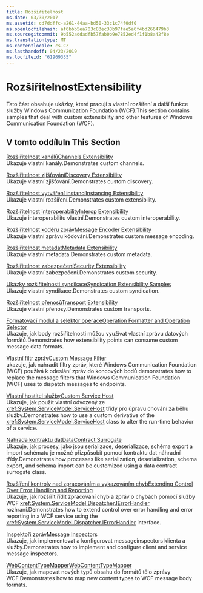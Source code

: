 ```yaml
---
title: Rozšiřitelnost
ms.date: 03/30/2017
ms.assetid: cd7ddffc-a261-44aa-bd50-33c1c74f0df0
ms.openlocfilehash: af6bbb5ea703c83ec38b97fae5a6f4bd266479b3
ms.sourcegitcommit: 9b552addadfb57fab0b9e7852ed4f1f1b8a42f8e
ms.translationtype: MT
ms.contentlocale: cs-CZ
ms.lasthandoff: 04/23/2019
ms.locfileid: "61969335"
---
```

# <a name="extensibility"></a><span data-ttu-id="e34ac-102">Rozšiřitelnost</span><span class="sxs-lookup"><span data-stu-id="e34ac-102">Extensibility</span></span>
<span data-ttu-id="e34ac-103">Tato část obsahuje ukázky, které pracují s vlastní rozšíření a další funkce služby Windows Communication Foundation (WCF).</span><span class="sxs-lookup"><span data-stu-id="e34ac-103">This section contains samples that deal with custom extensibility and other features of Windows Communication Foundation (WCF).</span></span>  
  
## <a name="in-this-section"></a><span data-ttu-id="e34ac-104">V tomto oddílu</span><span class="sxs-lookup"><span data-stu-id="e34ac-104">In This Section</span></span>  
 [<span data-ttu-id="e34ac-105">Rozšiřitelnost kanálů</span><span class="sxs-lookup"><span data-stu-id="e34ac-105">Channels Extensibility</span></span>](../../../../docs/framework/wcf/samples/channels-extensibility.md)  
 <span data-ttu-id="e34ac-106">Ukazuje vlastní kanály.</span><span class="sxs-lookup"><span data-stu-id="e34ac-106">Demonstrates custom channels.</span></span>  
  
 [<span data-ttu-id="e34ac-107">Rozšiřitelnost zjišťování</span><span class="sxs-lookup"><span data-stu-id="e34ac-107">Discovery Extensibility</span></span>](../../../../docs/framework/wcf/samples/discovery-extensibility.md)  
 <span data-ttu-id="e34ac-108">Ukazuje vlastní zjišťování.</span><span class="sxs-lookup"><span data-stu-id="e34ac-108">Demonstrates custom discovery.</span></span>  
  
 [<span data-ttu-id="e34ac-109">Rozšiřitelnost vytváření instancí</span><span class="sxs-lookup"><span data-stu-id="e34ac-109">Instancing Extensibility</span></span>](../../../../docs/framework/wcf/samples/instancing-extensibility.md)  
 <span data-ttu-id="e34ac-110">Ukazuje vlastní rozšíření.</span><span class="sxs-lookup"><span data-stu-id="e34ac-110">Demonstrates custom extensibility.</span></span>  
  
 [<span data-ttu-id="e34ac-111">Rozšiřitelnost interoperability</span><span class="sxs-lookup"><span data-stu-id="e34ac-111">Interop Extensibility</span></span>](../../../../docs/framework/wcf/samples/interop-extensibility.md)  
 <span data-ttu-id="e34ac-112">Ukazuje interoperabilitu vlastní.</span><span class="sxs-lookup"><span data-stu-id="e34ac-112">Demonstrates custom interoperability.</span></span>  
  
 [<span data-ttu-id="e34ac-113">Rozšiřitelnost kodéru zpráv</span><span class="sxs-lookup"><span data-stu-id="e34ac-113">Message Encoder Extensibility</span></span>](../../../../docs/framework/wcf/samples/message-encoder-extensibility.md)  
 <span data-ttu-id="e34ac-114">Ukazuje vlastní zprávu kódování.</span><span class="sxs-lookup"><span data-stu-id="e34ac-114">Demonstrates custom message encoding.</span></span>  
  
 [<span data-ttu-id="e34ac-115">Rozšiřitelnost metadat</span><span class="sxs-lookup"><span data-stu-id="e34ac-115">Metadata Extensibility</span></span>](../../../../docs/framework/wcf/samples/metadata-extensibility.md)  
 <span data-ttu-id="e34ac-116">Ukazuje vlastní metadata.</span><span class="sxs-lookup"><span data-stu-id="e34ac-116">Demonstrates custom metadata.</span></span>  
  
 [<span data-ttu-id="e34ac-117">Rozšiřitelnost zabezpečení</span><span class="sxs-lookup"><span data-stu-id="e34ac-117">Security Extensibility</span></span>](../../../../docs/framework/wcf/samples/security-extensibility.md)  
 <span data-ttu-id="e34ac-118">Ukazuje vlastní zabezpečení.</span><span class="sxs-lookup"><span data-stu-id="e34ac-118">Demonstrates custom security.</span></span>  
  
 [<span data-ttu-id="e34ac-119">Ukázky rozšiřitelnosti syndikace</span><span class="sxs-lookup"><span data-stu-id="e34ac-119">Syndication Extensibility Samples</span></span>](../../../../docs/framework/wcf/samples/syndication-extensibility-samples.md)  
 <span data-ttu-id="e34ac-120">Ukazuje vlastní syndikace.</span><span class="sxs-lookup"><span data-stu-id="e34ac-120">Demonstrates custom syndication.</span></span>  
  
 [<span data-ttu-id="e34ac-121">Rozšiřitelnost přenosů</span><span class="sxs-lookup"><span data-stu-id="e34ac-121">Transport Extensibility</span></span>](../../../../docs/framework/wcf/samples/transport-extensibility.md)  
 <span data-ttu-id="e34ac-122">Ukazuje vlastní přenosy.</span><span class="sxs-lookup"><span data-stu-id="e34ac-122">Demonstrates custom transports.</span></span>
  
 [<span data-ttu-id="e34ac-123">Formátovací modul a selektor operace</span><span class="sxs-lookup"><span data-stu-id="e34ac-123">Operation Formatter and Operation Selector</span></span>](../../../../docs/framework/wcf/samples/operation-formatter-and-operation-selector.md)  
 <span data-ttu-id="e34ac-124">Ukazuje, jak body rozšiřitelnosti můžou využívat vlastní zprávu datových formátů.</span><span class="sxs-lookup"><span data-stu-id="e34ac-124">Demonstrates how extensibility points can consume custom message data formats.</span></span>  
  
 [<span data-ttu-id="e34ac-125">Vlastní filtr zpráv</span><span class="sxs-lookup"><span data-stu-id="e34ac-125">Custom Message Filter</span></span>](../../../../docs/framework/wcf/samples/custom-message-filter.md)  
 <span data-ttu-id="e34ac-126">ukazuje, jak nahradit filtry zpráv, které Windows Communication Foundation (WCF) používá k odeslání zpráv do koncových bodů.</span><span class="sxs-lookup"><span data-stu-id="e34ac-126">demonstrates how to replace the message filters that Windows Communication Foundation (WCF) uses to dispatch messages to endpoints.</span></span>  
  
 [<span data-ttu-id="e34ac-127">Vlastní hostitel služby</span><span class="sxs-lookup"><span data-stu-id="e34ac-127">Custom Service Host</span></span>](../../../../docs/framework/wcf/samples/custom-service-host.md)  
 <span data-ttu-id="e34ac-128">Ukazuje, jak použít vlastní odvozený ze <xref:System.ServiceModel.ServiceHost> třídy pro úpravu chování za běhu služby.</span><span class="sxs-lookup"><span data-stu-id="e34ac-128">Demonstrates how to use a custom derivative of the <xref:System.ServiceModel.ServiceHost> class to alter the run-time behavior of a service.</span></span>  
  
 [<span data-ttu-id="e34ac-129">Náhrada kontraktu dat</span><span class="sxs-lookup"><span data-stu-id="e34ac-129">DataContract Surrogate</span></span>](../../../../docs/framework/wcf/samples/datacontract-surrogate.md)  
 <span data-ttu-id="e34ac-130">Ukazuje, jak procesy, jako jsou serializace, deserializace, schéma export a import schématu je možné přizpůsobit pomocí kontraktu dat náhradní třídy.</span><span class="sxs-lookup"><span data-stu-id="e34ac-130">Demonstrates how processes like serialization, deserialization, schema export, and schema import can be customized using a data contract surrogate class.</span></span>  
  
 [<span data-ttu-id="e34ac-131">Rozšíření kontroly nad zpracováním a vykazováním chyb</span><span class="sxs-lookup"><span data-stu-id="e34ac-131">Extending Control Over Error Handling and Reporting</span></span>](../../../../docs/framework/wcf/samples/extending-control-over-error-handling-and-reporting.md)  
 <span data-ttu-id="e34ac-132">Ukazuje, jak rozšířit řídit zpracování chyb a zpráv o chybách pomocí služby WCF <xref:System.ServiceModel.Dispatcher.IErrorHandler> rozhraní.</span><span class="sxs-lookup"><span data-stu-id="e34ac-132">Demonstrates how to extend control over error handling and error reporting in a WCF service using the <xref:System.ServiceModel.Dispatcher.IErrorHandler> interface.</span></span>  
  
 [<span data-ttu-id="e34ac-133">Inspektoři zpráv</span><span class="sxs-lookup"><span data-stu-id="e34ac-133">Message Inspectors</span></span>](../../../../docs/framework/wcf/samples/message-inspectors.md)  
 <span data-ttu-id="e34ac-134">Ukazuje, jak implementovat a konfigurovat messageinspectors klienta a služby.</span><span class="sxs-lookup"><span data-stu-id="e34ac-134">Demonstrates how to implement and configure client and service message inspectors.</span></span>  
  
 [<span data-ttu-id="e34ac-135">WebContentTypeMapper</span><span class="sxs-lookup"><span data-stu-id="e34ac-135">WebContentTypeMapper</span></span>](../../../../docs/framework/wcf/samples/webcontenttypemapper-sample.md)  
 <span data-ttu-id="e34ac-136">Ukazuje, jak mapovat nových typů obsahu do formátů tělo zprávy WCF.</span><span class="sxs-lookup"><span data-stu-id="e34ac-136">Demonstrates how to map new content types to WCF message body formats.</span></span>

